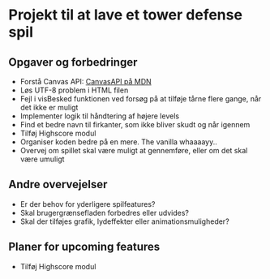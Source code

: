# Projekt til at lave et tower defense spil

## Opgaver og forbedringer

- Forstå Canvas API: [CanvasAPI på MDN](https://developer.mozilla.org/en-US/docs/Web/API/Canvas_API)
- Løs UTF-8 problem i HTML filen
- Fejl i visBesked funktionen ved forsøg på at tilføje tårne flere gange, når det ikke er muligt
- Implementer logik til håndtering af højere levels
- Find et bedre navn til firkanter, som ikke bliver skudt og når igennem
- Tilføj Highscore modul
- Organiser koden bedre på en mere. The vanilla whaaaayy..
- Overvej om spillet skal være muligt at gennemføre, eller om det skal være umuligt

## Andre overvejelser

- Er der behov for yderligere spilfeatures?
- Skal brugergrænsefladen forbedres eller udvides?
- Skal der tilføjes grafik, lydeffekter eller animationsmuligheder?

## Planer for upcoming features
- Tilføj Highscore modul
